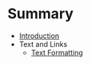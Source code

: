 # Summary

* [Introduction](README.md)
* Text and Links
  - [Text Formatting](text-and-links/text-formatting.md)